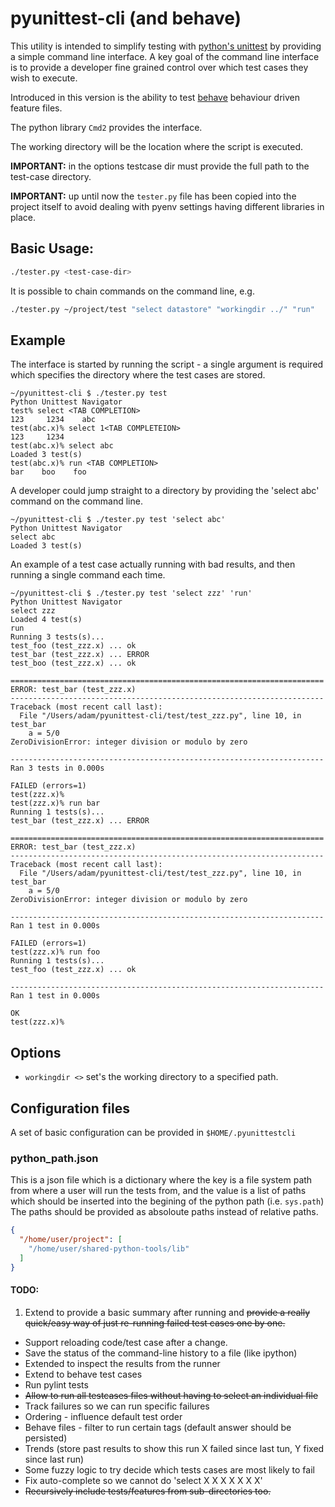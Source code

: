 # pyunittest-cli (and behave)

This utility is intended to simplify testing with [python's unittest](https://docs.python.org/2/library/unittest.html) by providing a simple command line interface. A key goal of the command line interface is to provide a developer fine grained control over which test cases they wish to execute.

Introduced in this version is the ability to test [behave](https://github.com/behave/behave) behaviour driven feature files.

The python library `Cmd2` provides the interface.

The working directory will be the location where the script is executed.

**IMPORTANT:** in the options testcase dir must provide the full path to the test-case directory.

**IMPORTANT:** up until now the `tester.py` file has been copied into the project itself to avoid dealing with pyenv settings having different libraries in place.

## Basic Usage:

```bash
./tester.py <test-case-dir>
```


It is possible to chain commands on the command line, e.g.

```bash
./tester.py ~/project/test "select datastore" "workingdir ../" "run"
```



## Example

The interface is started by running the script - a single argument is required which specifies the directory where the test cases are stored.

```
~/pyunittest-cli $ ./tester.py test
Python Unittest Navigator
test% select <TAB COMPLETION>
123     1234    abc
test(abc.x)% select 1<TAB COMPLETEION>
123     1234
test(abc.x)% select abc
Loaded 3 test(s)
test(abc.x)% run <TAB COMPLETION>
bar    boo    foo

```


A developer could jump straight to a directory by providing the 'select abc' command on the command line.

```
~/pyunittest-cli $ ./tester.py test 'select abc'
Python Unittest Navigator
select abc
Loaded 3 test(s)
```

An example of a test case actually running with bad results, and then running a single command each time.

```
~/pyunittest-cli $ ./tester.py test 'select zzz' 'run'
Python Unittest Navigator
select zzz
Loaded 4 test(s)
run
Running 3 tests(s)...
test_foo (test_zzz.x) ... ok
test_bar (test_zzz.x) ... ERROR
test_boo (test_zzz.x) ... ok

======================================================================
ERROR: test_bar (test_zzz.x)
----------------------------------------------------------------------
Traceback (most recent call last):
  File "/Users/adam/pyunittest-cli/test/test_zzz.py", line 10, in test_bar
    a = 5/0
ZeroDivisionError: integer division or modulo by zero

----------------------------------------------------------------------
Ran 3 tests in 0.000s

FAILED (errors=1)
test(zzz.x)%
test(zzz.x)% run bar
Running 1 tests(s)...
test_bar (test_zzz.x) ... ERROR

======================================================================
ERROR: test_bar (test_zzz.x)
----------------------------------------------------------------------
Traceback (most recent call last):
  File "/Users/adam/pyunittest-cli/test/test_zzz.py", line 10, in test_bar
    a = 5/0
ZeroDivisionError: integer division or modulo by zero

----------------------------------------------------------------------
Ran 1 test in 0.000s

FAILED (errors=1)
test(zzz.x)% run foo
Running 1 tests(s)...
test_foo (test_zzz.x) ... ok

----------------------------------------------------------------------
Ran 1 test in 0.000s

OK
test(zzz.x)%
```



## Options

- `workingdir <>` set's the working directory to a specified path.


## Configuration files

A set of basic configuration can be provided in `$HOME/.pyunittestcli`

### python_path.json

This is a json file which is a dictionary where the key is a file system path from where a user will run the tests from,
and the value is a list of paths which should be inserted into the begining of the python path (i.e. `sys.path`)
The paths should be provided as absoloute paths instead of relative paths.

```json
{
  "/home/user/project": [
    "/home/user/shared-python-tools/lib"
  ]
}
```

#### TODO:

1. Extend to provide a basic summary after running and ~~provide a really quick/easy way of just re-running failed test cases one by one.~~
- Support reloading code/test case after a change.
- Save the status of the command-line history to a file (like ipython)
- Extended to inspect the results from the runner
- Extend to behave test cases
- Run pylint tests
- ~~Allow to run all testcases files without having to select an individual file~~
- Track failures so we can run specific failures
- Ordering - influence default test order
- Behave files - filter to run certain tags (default answer should be persisted)
- Trends (store past results to show this run X failed since last tun, Y fixed since last run)
- Some fuzzy logic to try decide which tests cases are most likely to fail
- Fix auto-complete so we cannot do 'select X X X X X X X'
- ~~Recursively include tests/features from sub-directories too.~~
